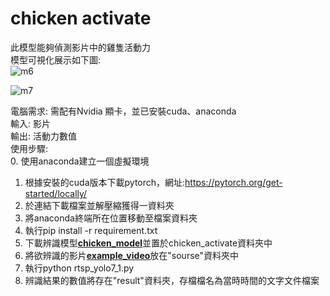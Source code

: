 # chicken activate

此模型能夠偵測影片中的雞隻活動力  
模型可視化展示如下圖:  
![m6](https://hackmd.io/_uploads/HkC_W9l26.jpg)

![m7](https://hackmd.io/_uploads/BkxA_Z9l3a.jpg)

電腦需求: 需配有Nvidia 顯卡，並已安裝cuda、anaconda  
輸入: 影片  
輸出: 活動力數值  
使用步驟:  
0. 使用anaconda建立一個虛擬環境  
1. 根據安裝的cuda版本下載pytorch，網址:https://pytorch.org/get-started/locally/  
2. 於連結下載檔案並解壓縮獲得一資料夾  
3. 將anaconda終端所在位置移動至檔案資料夾  
4. 執行pip install -r requirement.txt
5. 下載辨識模型[**chicken_model**](https://github.com/RuiXiangZhou/chicken_activate/releases/download/model/best_chi.pt)並置於chicken_activate資料夾中
6. 將欲辨識的影片[**example_video**](https://github.com/RuiXiangZhou/chicken_activate/releases/download/model/Generic_DAHUA-001-20230616-154321-1686901401534-7.mp4)放在"sourse"資料夾中  
7. 執行python rtsp_yolo7_1.py  
8. 辨識結果的數值將存在"result"資料夾，存檔檔名為當時時間的文字文件檔案  

